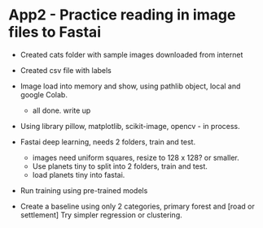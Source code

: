 # App2 - Practice reading in image files to Fastai

 * Created cats folder with sample images downloaded from internet 
 * Created csv file with labels  
 * Image load into memory and show, using pathlib object, local and google Colab.  
    - all done.  write up  
 * Using library pillow, matplotlib, scikit-image, opencv - in process.  

 * Fastai deep learning, needs 2 folders, train and test.  
   - images need uniform squares, resize to 128 x 128?  or smaller.
   - Use planets tiny to split into 2 folders, train and test.  
   - load planets tiny into fastai.  

 * Run training using pre-trained models  

 * Create a baseline using only 2 categories, primary forest and [road or settlement]  Try simpler regression or clustering.  